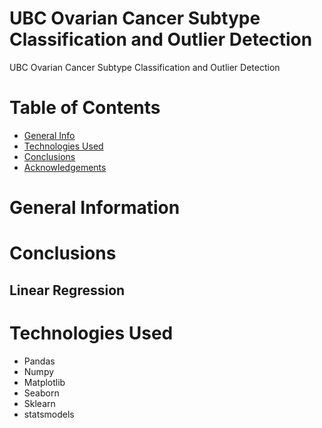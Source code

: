 # UBC Ovarian Cancer Subtype Classification and Outlier Detection
UBC Ovarian Cancer Subtype Classification and Outlier Detection


# Table of Contents

+ [General Info](#general-information)
+ [Technologies Used](#technologies-used)
+ [Conclusions](#conclusions)
+ [Acknowledgements](#acknowledgements)


# General Information 



# Conclusions

## Linear Regression

# Technologies Used

+ Pandas
+ Numpy
+ Matplotlib
+ Seaborn
+ Sklearn
+ statsmodels





